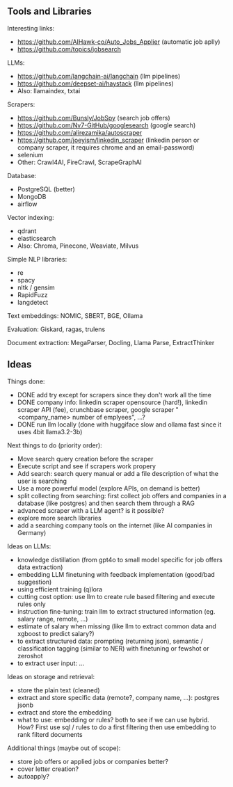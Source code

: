 ## Tools and Libraries

Interesting links:
- https://github.com/AIHawk-co/Auto_Jobs_Applier (automatic job aplly)
- https://github.com/topics/jobsearch

LLMs:
- https://github.com/langchain-ai/langchain (llm pipelines)
- https://github.com/deepset-ai/haystack (llm pipelines)
- Also: llamaindex, txtai

Scrapers:
- https://github.com/Bunsly/JobSpy (search job offers)
- https://github.com/Nv7-GitHub/googlesearch (google search)
- https://github.com/alirezamika/autoscraper
- https://github.com/joeyism/linkedin_scraper (linkedin person or company scraper, it requires chrome and an email-password)
- selenium
- Other: Crawl4AI, FireCrawl, ScrapeGraphAI

Database:
- PostgreSQL (better)
- MongoDB
- airflow

Vector indexing:
- qdrant
- elasticsearch
- Also: Chroma, Pinecone, Weaviate, Milvus

Simple NLP libraries:
- re
- spacy
- nltk / gensim
- RapidFuzz
- langdetect

Text embeddings: NOMIC, SBERT, BGE, Ollama

Evaluation: Giskard, ragas, trulens

Document extraction: MegaParser, Docling, Llama Parse, ExtractThinker

## Ideas

Things done:
- DONE add try except for scrapers since they don't work all the time
- DONE company info: linkedin scraper opensource (hard!), linkedin scraper API (fee), crunchbase scraper, google scraper "<company_name> number of emplyees", ...?
- DONE run llm locally (done with huggiface slow and ollama fast since it uses 4bit llama3.2-3b)

Next things to do (priority order):
- Move search query creation before the scraper
- Execute script and see if scrapers work propery
- Add search: search query manual or add a file description of what the user is searching
- Use a more powerful model (explore APIs, on demand is better)
- split collecting from searching: first collect job offers and companies in a database (like postgres) and then search them through a RAG
- advanced scraper with a LLM agent? is it possible?
- explore more search libraries
- add a searching company tools on the internet (like AI companies in Germany)

Ideas on LLMs:
- knowledge distillation (from gpt4o to small model specific for job offers data extraction)
- embedding LLM finetuning with feedback implementation (good/bad suggestion)
- using efficient training (q)lora
- cutting cost option: use llm to create rule based filtering and execute rules only
- instruction fine-tuning: train llm to extract structured information (eg. salary range, remote, ...)
- estimate of salary when missing (like llm to extract common data and xgboost to predict salary?)
- to extract structured data: prompting (returning json), semantic / classification tagging (similar to NER) with finetuning or fewshot or zeroshot
- to extract user input: ...

Ideas on storage and retrieval:
- store the plain text (cleaned)
- extract and store specific data (remote?, company name, ...): postgres jsonb
- extract and store the embedding
- what to use: embedding or rules? both to see if we can use hybrid. How? First use sql / rules to do a first filtering then use embedding to rank filterd documents

Additional things (maybe out of scope):
- store job offers or applied jobs or companies better?
- cover letter creation?
- autoapply?